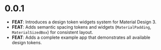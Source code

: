 # 0.0.1

- **FEAT**: Introduces a design token widgets system for Material Design 3.
- **FEAT**: Adds semantic spacing tokens and widgets (`MaterialPadding`, `MaterialSizedBox`) for consistent layout.
- **FEAT**: Adds a complete example app that demonstrates all available design tokens.
